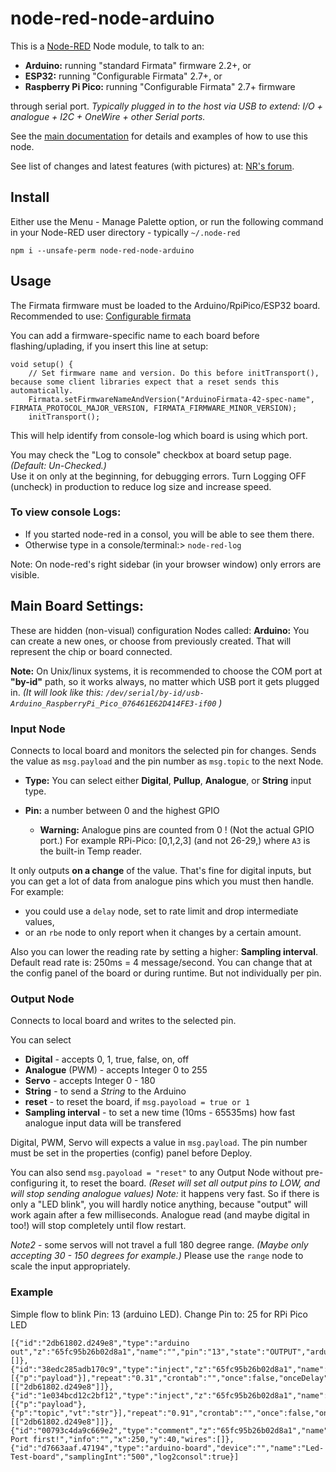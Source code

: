 node-red-node-arduino
=====================

This is a <a href="http://nodered.org" target="_new">Node-RED</a> Node module, to talk to an:
 - **Arduino:** running "standard Firmata" firmware 2.2+, or 
 - **ESP32:**   running "Configurable Firmata" 2.7+, or 
 - **Raspberry Pi Pico:** running "Configurable Firmata" 2.7+ firmware 

through serial port. 
_Typically plugged in to the host via USB to extend: I/O + analogue + I2C + OneWire + other Serial ports._

See the [main documentation](http://nodered.org/docs/hardware/arduino.html) for
details and examples of how to use this node.

See list of changes and latest features (with pictures) at: [NR's forum](https://discourse.nodered.org/t/announce-node-red-node-arduino-firmata-remastered-v1-3-3/96317). 


Install
-------

Either use the Menu - Manage Palette option,
or run the following command in your Node-RED user directory - typically `~/.node-red`

    npm i --unsafe-perm node-red-node-arduino



Usage
-----

The Firmata firmware must be loaded to the Arduino/RpiPico/ESP32 board.
Recommended to use: [Configurable firmata](https://github.com/firmata/ConfigurableFirmata)

You can add a firmware-specific name to each board before flashing/uplading, if you insert this line at setup:
```
void setup() {
    // Set firmware name and version. Do this before initTransport(), because some client libraries expect that a reset sends this automatically.
    Firmata.setFirmwareNameAndVersion("ArduinoFirmata-42-spec-name", FIRMATA_PROTOCOL_MAJOR_VERSION, FIRMATA_FIRMWARE_MINOR_VERSION); 
  	initTransport();
```
This will help identify from console-log which board is using which port.

You may check the "Log to console" checkbox at board setup page. _(Default: Un-Checked.)_  
Use it on only at the beginning, for debugging errors.
Turn Logging OFF (uncheck) in production to reduce log size and increase speed.

### To view console Logs: 

 - If you started node-red in a consol, you will be able to see them there.
 - Otherwise type in a console/terminal:> `node-red-log`
  
Note: On node-red's right sidebar (in your browser window) only errors are visible.
  
Main Board Settings:
--------------------
These are hidden (non-visual) configuration Nodes called: **Arduino:** 
You can create a new ones, or choose from previously created. That will represent the chip or board connected.

**Note:** On Unix/linux systems, it is recommended to choose the COM port at **"by-id"** path, so it works always, no matter which USB port it gets plugged in.
    _(It will look like this: `/dev/serial/by-id/usb-Arduino_RaspberryPi_Pico_076461E62D414FE3-if00` )_


### Input Node

Connects to local board and monitors the selected pin for changes.
Sends the value as `msg.payload` and the pin number as `msg.topic` to the next Node.

- **Type:** You can select either **Digital**, **Pullup**, **Analogue**, or **String** input type.

- **Pin:** a number between 0 and the highest GPIO
    - **Warning:** Analogue pins are counted from 0 ! (Not the actual GPIO port.) For example RPi-Pico: [0,1,2,3] (and not 26-29,) where `A3` is the built-in Temp reader.


It only outputs **on a change** of the value.
That's fine for digital inputs, but you can get a lot of data from analogue pins which you must then handle. 
For example:
- you could use a `delay` node, set to rate limit and drop intermediate values, 
- or an `rbe` node to only report when it changes by a certain amount.

Also you can lower the reading rate by setting a higher:  **Sampling interval**. 
Default read rate is: 250ms = 4 message/second. 
You can change that at the config panel of the board or during runtime. But not individually per pin.


### Output Node

Connects to local board and writes to the selected pin.

You can select

 - **Digital** - accepts 0, 1, true, false, on, off
 - **Analogue** (PWM) - accepts Integer 0 to 255
 - **Servo** - accepts Integer 0 - 180
 - **String** - to send a *String* to the Arduino
 - **reset** - to reset the board, if `msg.payoload = true or 1`
 - **Sampling interval** - to set a new time (10ms - 65535ms) how fast analogue input data will be transfered
 
Digital, PWM, Servo will expects a value in `msg.payload`. 
The pin number must be set in the properties (config) panel before Deploy.

You can also send `msg.payoload = "reset"` to any Output Node without pre-configuring it, to reset the board.
 _(Reset will set all output pins to LOW, and will stop sending analogue values)_
_Note:_ it happens very fast. So if there is only a "LED blink", you will hardly notice anything, because "output" will work again after a few milliseconds.
Analogue read (and maybe digital in too!) will stop completely until flow restart.

*Note2* - some servos will not travel a full 180 degree range. _(Maybe only accepting 30 - 150 degrees for example.)_
Please use the `range` node to scale the input appropriately.


### Example

Simple flow to blink Pin: 13 (arduino LED). Change Pin to: 25 for RPi Pico LED

	[{"id":"2db61802.d249e8","type":"arduino out","z":"65fc95b26b02d8a1","name":"","pin":"13","state":"OUTPUT","arduino":"d7663aaf.47194","x":240,"y":80,"wires":[]},{"id":"38edc285adb170c9","type":"inject","z":"65fc95b26b02d8a1","name":"","props":[{"p":"payload"}],"repeat":"0.31","crontab":"","once":false,"onceDelay":0.1,"topic":"","payload":"true","payloadType":"bool","x":89.5,"y":40,"wires":[["2db61802.d249e8"]]},{"id":"1e034bcd12c2bf12","type":"inject","z":"65fc95b26b02d8a1","name":"","props":[{"p":"payload"},{"p":"topic","vt":"str"}],"repeat":"0.91","crontab":"","once":false,"onceDelay":0.1,"topic":"","payload":"false","payloadType":"bool","x":89.5,"y":80,"wires":[["2db61802.d249e8"]]},{"id":"00793c4da9c669e2","type":"comment","z":"65fc95b26b02d8a1","name":"Set Port first!","info":"","x":250,"y":40,"wires":[]},{"id":"d7663aaf.47194","type":"arduino-board","device":"","name":"Led-Test-board","samplingInt":"500","log2consol":true}]
